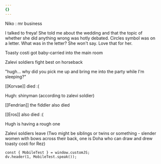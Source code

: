```yaml
---
{}
---
```


Niko : mr business 

I talked to freya! She told me about the wedding and that the topic of whether she did anything wrong was hotly debated. Circles symbol was on a letter. What was in the letter? She won't say. Love that for her. 

Toasty costi got baby-carried into the main room 

Zalevi soldiers fight best on horseback 

"hugh... why did you pick me up and bring me into the party while I'm sleeping?"




[[Korvae]] died :(

Hugh: shinyman (according to zalevi soldier)

[[Fendrian]] the fiddler also died 

[[Eros]] also died :(  

Hugh is having a rough one 

Zalevi soldiers leave 
(Two might be siblings or twins or something - slender women with bows across their back, one is Doha who can draw and drew toasty costi for Rez)

```dataviewjs
const { MobileTest } = window.customJS;
dv.header(1, MobileTest.speak());
```
